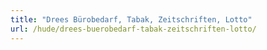 ```yaml
---
title: "Drees Bürobedarf, Tabak, Zeitschriften, Lotto"
url: /hude/drees-buerobedarf-tabak-zeitschriften-lotto/
---
```

